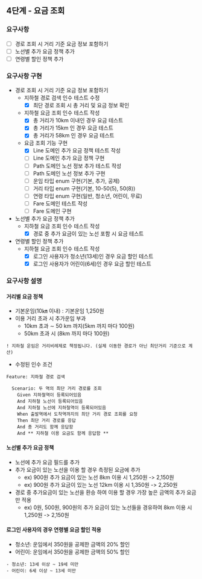 ## 4단계 - 요금 조회

### 요구사항
- [ ] 경로 조회 시 거리 기준 요금 정보 포함하기
- [ ] 노선별 추가 요금 정책 추가
- [ ] 연령별 할인 정책 추가

### 요구사항 구현
- 경로 조회 시 거리 기준 요금 정보 포함하기
  - 지하철 경로 검색 인수 테스트 수정
    - [x] 최단 경로 조회 시 총 거리 및 요금 정보 확인
  - 지하철 요금 조회 인수 테스트 작성
    - [x] 총 거리가 10km 이내인 경우 요금 테스트
    - [x] 총 거리가 15km 인 경우 요금 테스트
    - [x] 총 거리가 58km 인 경우 요금 테스트
  - 요금 조회 기능 구현
    - [x] Line 도메인 추가 요금 정책 테스트 작성
    - [ ] Line 도메인 추가 요금 정책 구현
    - [ ] Path 도메인 노선 정보 추가 테스트 작성
    - [ ] Path 도메인 노선 정보 추가 구현
    - [ ] 운임 타입 enum 구현(기본, 추가, 공제)
    - [ ] 거리 타입 enum 구현(기본, 10-50(5), 50(8))
    - [ ] 연령 타입 enum 구현(일반, 청소년, 어린이, 무료)
    - [ ] Fare 도메인 테스트 작성
    - [ ] Fare 도메인 구현
- 노선별 추가 요금 정책 추가
  - 지하철 요금 조회 인수 테스트 작성
    - [x] 경로 중 추가 요금이 있는 노선 포함 시 요금 테스트
- 연령별 할인 정책 추가
  - 지하철 요금 조회 인수 테스트 작성
    - [x] 로그인 사용자가 청소년(13세)인 경우 요금 할인 테스트
    - [x] 로그인 사용자가 어린이(6세)인 경우 요금 할인 테스트

### 요구사항 설명
#### 거리별 요금 정책
* 기본운임(10㎞ 이내) : 기본운임 1,250원
* 이용 거리 초과 시 추가운임 부과
  * 10km 초과 ∼ 50 km 까지(5km 까지 마다 100원)
  * 50km 초과 시 (8km 까지 마다 100원)
```
! 지하철 운임은 거리비례제로 책정됩니다. (실제 이동한 경로가 아닌 최단거리 기준으로 계산)
```
* 수정된 인수 조건
```
Feature: 지하철 경로 검색

  Scenario: 두 역의 최단 거리 경로를 조회
    Given 지하철역이 등록되어있음
    And 지하철 노선이 등록되어있음
    And 지하철 노선에 지하철역이 등록되어있음
    When 출발역에서 도착역까지의 최단 거리 경로 조회를 요청
    Then 최단 거리 경로를 응답
    And 총 거리도 함께 응답함
    And ** 지하철 이용 요금도 함께 응답함 **
```
#### 노선별 추가 요금 정책
* 노선에 추가 요금 필드를 추가
* 추가 요금이 있는 노선을 이용 할 경우 측정된 요금에 추가
  * ex) 900원 추가 요금이 있는 노선 8km 이용 시 1,250원 -> 2,150원
  * ex) 900원 추가 요금이 있는 노선 12km 이용 시 1,350원 -> 2,250원
* 경로 중 추가요금이 있는 노선을 환승 하여 이용 할 경우 가장 높은 금액의 추가 요금만 적용
  * ex) 0원, 500원, 900원의 추가 요금이 있는 노선들을 경유하여 8km 이용 시 1,250원 -> 2,150원

#### 로그인 사용자의 경우 연령별 요금 할인 적용
* 청소년: 운임에서 350원을 공제한 금액의 20% 할인
* 어린이: 운임에서 350원을 공제한 금액의 50% 할인
```
- 청소년: 13세 이상 ~ 19세 미만
- 어린이: 6세 이상 ~ 13세 미만
```